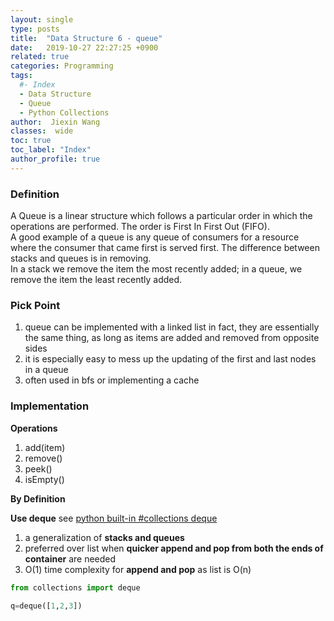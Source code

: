 ```yaml
---
layout: single
type: posts
title:  "Data Structure 6 - queue"
date:   2019-10-27 22:27:25 +0900
related: true
categories: Programming
tags:
  #- Index
  - Data Structure
  - Queue
  - Python Collections
author:  Jiexin Wang
classes:  wide
toc: true
toc_label: "Index"
author_profile: true
---
```


### Definition

A Queue is a linear structure which follows a particular order in which the operations are performed. The order is First In First Out (FIFO).  
A good example of a queue is any queue of consumers for a resource where the consumer that came first is served first. The difference between stacks and queues is in removing.  
In a stack we remove the item the most recently added; in a queue, we remove the item the least recently added.  

### Pick Point  

1. queue can be implemented with a linked list
in fact, they are essentially the same thing, as long as items are added and removed from opposite sides
2. it is especially easy to mess up the updating of the first and last nodes in a queue  
3. often used in bfs or implementing a cache

### Implementation  

**Operations**  
1. add(item)
2. remove()
3. peek()
4. isEmpty()

**By Definition**  


**Use deque** see [python built-in #collections deque](https://ha5ha6.github.io/judy_blog/programming/2019/11/12/data-structrue-python-builtin.html#collectionsdeque)

1. a generalization of **stacks and queues**  
2. preferred over list when **quicker append and pop from both the ends of container** are needed  
3. O(1) time complexity for **append and pop** as list is O(n)

```python
from collections import deque

q=deque([1,2,3])
```
